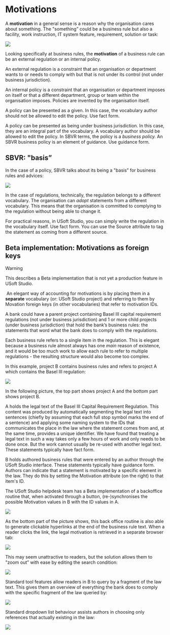 # Motivations

A **motivation** in a general sense is a reason why the organisation cares about something. The "something” could be a business rule but also a facility, work instruction, IT system feature, requirement, solution or task:

![](/api/Authoring/Proposition%20types/assets/5dc5086b-c428-4c4c-9d31-fd17c6e13fe7.png)

Looking specifically at business rules, the **motivation** of a business rule can be an external regulation or an internal policy.

An external regulation is a constraint that an organisation or department wants to or needs to comply with but that is not under its control (not under business jurisdiction).

An internal policy is a constraint that an organisation or department imposes on itself or that a different department, group or team within the organisation imposes. Policies are invented by the organisation itself.

A policy can be presented as a given. In this case, the vocabulary author should not be allowed to edit the policy. Use fact form.

A policy can be presented as being under business jurisdiction. In this case, they are an integral part of the vocabulary. A vocabulary author should be allowed to edit the policy. In SBVR terms, the policy is a *business policy.* An SBVR business policy is an element of guidance. Use guidance form.

## SBVR: "basis”

In the case of a policy, SBVR talks about its being a "basis” for business rules and advices:

![](/api/Authoring/Proposition%20types/assets/46961a1f-65ea-4d28-a08c-c90d1da1ba88.png)

In the case of regulations, technically, the regulation belongs to a different vocabulary. The organisation can *adopt* statements from a different vocabulary. This means that the organisation is committed to complying to the regulation without being able to change it.

For practical reasons, in USoft Studio, you can simply write the regulation in the vocabulary itself. Use fact form. You can use the Source attribute to tag the statement as coming from a different source.

## Beta implementation: Motivations as foreign keys

> [!WARNING]
> This describes a Beta implementation that is not yet a production feature in USoft Studio.

 An elegant way of accounting for motivations is by placing them in a **separate** vocabulary (or: USoft Studio project) and referring to them by Movation foreign keys (in other vocabularies) that refer to motivation IDs.

A bank could have a parent project containing Basel III capital requirement regulations (not under business jurisdiction) and 1 or more child projects (under business jurisdiction) that hold the bank’s business rules: the statements that word what the bank does to comply with the regulations.

Each business rule refers to a single item in the regulation. This is elegant because a business rule almost always has one *main* reason of existence, and it would be too much work to allow each rule to refer to multiple regulations - the resulting structure would also become too complex.

In this example, project B contains business rules and refers to project A which contains the Basel III regulation:

![](/api/Authoring/Proposition%20types/assets/21140a0a-126e-488b-b49f-b657f4114012.png)

In the following picture, the top part shows project A and the bottom part shows project B.

A holds the legal text of the Basel III Capital Requirement Regulation. This content was produced by automatically segmenting the legal text into sentences (chiefly by assuming that each full stop symbol marks the end of a sentence) and applying some naming system to the IDs that communicates the place in the law where the statement comes from and, at the same time, provides a unique identifier. We have found that treating a legal text in such a way takes only a few hours of work and only needs to be done once. But the work cannot usually be re-used with another legal text. These statements typically have fact form.

B holds authored business rules that were entered by an author through the USoft Studio interface. These statements typically have guidance form. Authors can indicate that a statement is motivated by a specific element in the law. They do this by setting the Motivation attribute (on the right) to that item's ID.

The USoft Studio helpdesk team has a Beta implementation of a backoffice routine that, when activated through a button, (re-)synchronises the possible Motivation values in B with the ID values in A.

![](/api/Authoring/Proposition%20types/assets/b7dfa38a-2b16-43dc-b80c-c8569c085fda.png)

As the bottom part of the picture shows, this back office routine is also able to generate clickable hyperlinks at the end of the business rule text. When a reader clicks the link, the legal motivation is retrieved in a separate browser tab:

![](/api/Authoring/Proposition%20types/assets/690c0c20-df1a-4ec0-ac3a-1c716908ff15.png)

This may seem unattractive to readers, but the solution allows them to "zoom out” with ease by editing the search condition:

![](/api/Authoring/Proposition%20types/assets/42711183-332c-4069-857c-a38a929ab41b.png)

Standard tool features allow readers in B to query by a fragment of the law text. This gives them an overview of everything the bank does to comply with the specific fragment of the law queried by:

![](/api/Authoring/Proposition%20types/assets/7897b48a-693f-429d-a7a7-cb5d3eeabfb9.png)

Standard dropdown list behaviour assists authors in choosing only references that actually existing in the law:

![](/api/Authoring/Proposition%20types/assets/09e9c832-a895-4be3-bc3c-10200b6bcc6a.png)

 
